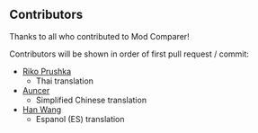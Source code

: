 ## Contributors

Thanks to all who contributed to Mod Comparer!

Contributors will be shown in order of first pull request / commit:

- [Riko Prushka](https://steamcommunity.com/id/safc)
  - Thai translation
- [Auncer](https://crowdin.com/profile/auncerykl)
  - Simplified Chinese translation
- [Han Wang](https://crowdin.com/profile/tittokasetto)
  - Espanol (ES) translation
